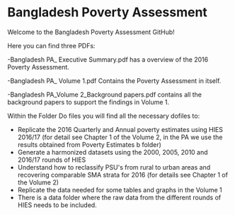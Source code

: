 # Bangladesh Poverty Assessment

Welcome to the Bangladesh Poverty Assessment GitHub!

Here you can find three PDFs:

  -Bangladesh PA_ Executive Summary.pdf has a overview of the 2016 Poverty Assessment.  

  -Bangladesh PA_ Volume 1.pdf Contains the Poverty Assessment in itself.

  -Bangladesh PA_Volume 2_Background papers.pdf contains all the background papers to support the findings in Volume 1. 

Within the Folder Do files you will find all the necessary dofiles to:

  - Replicate the 2016 Quarterly and Annual poverty estimates using HIES 2016/17 (for detail see Chapter 1 of the Volume 2, in the PA we use the results obtained from Poverty Estimates b folder)
  - Generate a harmonized datasets using the 2000, 2005, 2010 and 2016/17 rounds of HIES
  - Understand how to reclassify PSU's from rural to urban areas and recovering comparable SMA strata for 2016 (for details see Chapter 1 of the Volume 2)
  - Replicate the data needed for some tables and graphs in the Volume 1
  - There is a data folder where the raw data from the different rounds of HIES needs to be included.  
